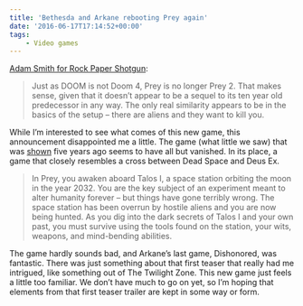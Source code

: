 ```yaml
---
title: 'Bethesda and Arkane rebooting Prey again'
date: '2016-06-17T17:14:52+00:00'
tags:
    - Video games
---
```


[Adam Smith for Rock Paper Shotgun](https://www.rockpapershotgun.com/2016/06/13/prey-arkane-e3/):

> Just as DOOM is not Doom 4, Prey is no longer Prey 2. That makes sense, given that it doesn’t appear to be a sequel to its ten year old predecessor in any way. The only real similarity appears to be in the basics of the setup – there are aliens and they want to kill you.

While I’m interested to see what comes of this new game, this announcement disappointed me a little. The game (what little we saw) that was [shown](https://youtu.be/BVCfo6CLkb0) five years ago seems to have all but vanished. In its place, a game that closely resembles a cross between Dead Space and Deus Ex.

> In Prey, you awaken aboard Talos I, a space station orbiting the moon in the year 2032. You are the key subject of an experiment meant to alter humanity forever – but things have gone terribly wrong. The space station has been overrun by hostile aliens and you are now being hunted. As you dig into the dark secrets of Talos I and your own past, you must survive using the tools found on the station, your wits, weapons, and mind-bending abilities.

The game hardly sounds bad, and Arkane’s last game, Dishonored, was fantastic. There was just something about that first teaser that really had me intrigued, like something out of The Twilight Zone. This new game just feels a little too familiar. We don’t have much to go on yet, so I’m hoping that elements from that first teaser trailer are kept in some way or form.
